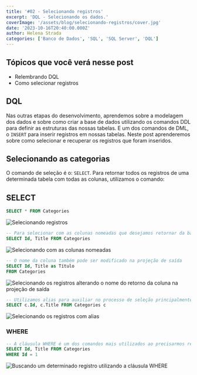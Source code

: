 ```yaml
---
title: '#02 - Selecionando registros'
excerpt: 'DQL - Selecionando os dados.'
coverImage: '/assets/blog/selecionando-registros/cover.jpg'
date: '2023-10-16T20:40:00.000Z'
author: Helena Strada
categories: ['Banco de Dados', 'SQL', 'SQL Server', 'DQL']
---
```


## Tópicos que você verá nesse post

- Relembrando DQL
- Como selecionar registros

## DQL

Nas outras etapas do desenvolvimento, aprendemos sobre a modelagem dos dados e sobre como criar a base de dados utilizando os comandos DDL para definir as estruturas das nossas tabelas. E um dos comandos de DML, o `INSERT` para inserir registros em nossas tabelas. Neste post aprenderemos sobre como selecionar e recuperar os registros que foram inseridos.

## Selecionando as categorias

O comando de seleção é o: `SELECT`. Para retornar todos os registros de uma determinada tabela com todas as colunas, utilizamos o comando:

## SELECT

```sql
SELECT * FROM Categories
```

![Selecionando registros](/assets/blog/selecionando-registros/select-default.png)

```sql
-- Para selecionar com as colunas nomeadas que desejamos retornar da base
SELECT Id, Title FROM Categories
```

![Selecionando com as colunas nomeadas](/assets/blog/selecionando-registros/select-nomeada.png)

```sql
-- O nome da coluna também pode ser modificado na projeção de saída
SELECT Id, Title as Título
FROM Categories
```

![Selecionando os registros alterando o nome do retorno da coluna na projeção de saída](/assets/blog/selecionando-registros/select-nome-coluna.png)

```sql
-- Utilizamos alias para auxiliar no processo de seleção principalmente quando precisamos fazer consultas em mais de uma tabela.
SELECT c.Id, c.Title FROM Categories c
```

![Selecionando os registros com alias](/assets/blog/selecionando-registros/select-alias.png)

### WHERE

```sql
-- A cláusula WHERE é um dos comandos mais utilizados ao precisarmos retornar a informação de uma determinada linha da tabela e buscar unicamente por esse registro.
SELECT Id, Title FROM Categories 
WHERE Id = 1
```

![Buscando um determinado registro utilizando a cláusula WHERE](/assets/blog/selecionando-registros/select-where.png)
